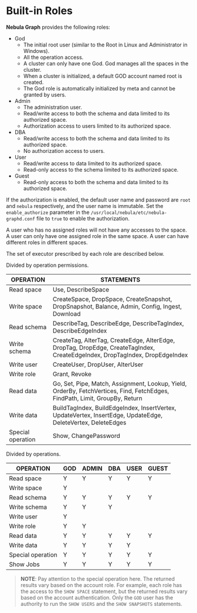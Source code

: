 # Built-in Roles

**Nebula Graph** provides the following roles:

- God
  - The initial root user (similar to the Root in Linux and Administrator in Windows).
  - All the operation access.
  - A cluster can only have one God. God manages all the spaces in the cluster.
  - When a cluster is initialized, a default GOD account named root is created.
  - The God role is automatically initialized by meta and cannot be granted by users.
- Admin
  - The administration user.
  - Read/write access to both the schema and data limited to its authorized space.
  - Authorization access to users limited to its authorized space.
- DBA
  - Read/write access to both the schema and data limited to its authorized space.
  - No authorization access to users.
- User
  - Read/write access to data limited to its authorized space.
  - Read-only access to the schema limited to its authorized space.
- Guest
  - Read-only access to both the schema and data limited to its authorized space.

If the authorization is enabled, the default user name and password are `root` and `nebula` respectively, and the user name is immutable. Set the `enable_authorize` parameter in the `/usr/local/nebula/etc/nebula-graphd.conf` file to `true` to enable the authorization.

A user who has no assigned roles will not have any accesses to the space. A user can only have one assigned role in the same space. A user can have different roles in different spaces.

The set of executor prescribed by each role are described below.

Divided by operation permissions.

| OPERATION | STATEMENTS |
| --- | --- |
| Read space | Use, DescribeSpace |
| Write space | CreateSpace, DropSpace, CreateSnapshot, DropSnapshot, Balance, Admin, Config, Ingest, Download |
| Read schema |  DescribeTag, DescribeEdge,  DescribeTagIndex, DescribeEdgeIndex |
| Write schema | CreateTag, AlterTag, CreateEdge,  AlterEdge, DropTag, DropEdge, CreateTagIndex, CreateEdgeIndex, DropTagIndex, DropEdgeIndex |
| Write user | CreateUser, DropUser, AlterUser |
| Write role | Grant, Revoke |
| Read data | Go, Set, Pipe, Match, Assignment, Lookup, Yield, OrderBy, FetchVertices, Find, FetchEdges, FindPath, Limit, GroupBy, Return |
| Write data | BuildTagIndex, BuildEdgeIndex, InsertVertex, UpdateVertex, InsertEdge, UpdateEdge, DeleteVertex, DeleteEdges |
| Special operation | Show, ChangePassword |

Divided by operations.

| OPERATION | GOD | ADMIN | DBA | USER | GUEST |
| --- | --- | --- | --- | --- | --- |
| Read space | Y | Y | Y | Y | Y |
| Write space | Y |  |  |  |  |
| Read schema | Y | Y | Y | Y | Y |
| Write schema | Y | Y | Y |  |  |
| Write user | Y |  |  |  |  |
| Write role | Y | Y |  |  |  |
| Read data | Y | Y | Y | Y | Y |
| Write data | Y | Y | Y | Y |  |
| Special operation | Y | Y | Y | Y | Y |
| Show Jobs | Y | Y | Y | Y | Y |

> **NOTE**: Pay attention to the special operation here. The returned results vary based on the account role. For example, each role has the access to the `SHOW SPACE` statement, but the returned results vary based on the account authentication. Only the `GOD` user has the authority to run the `SHOW USERS` and the `SHOW SNAPSHOTS` statements.
